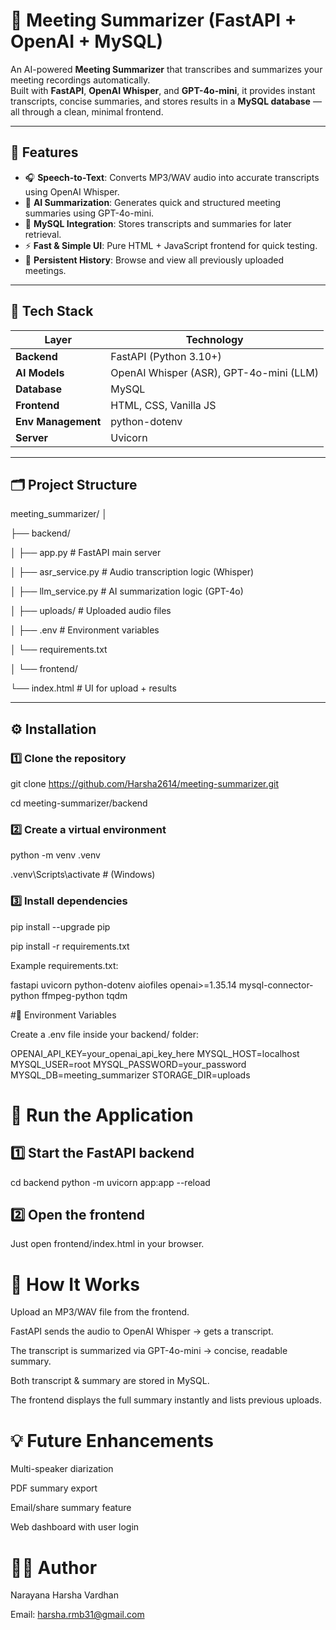 # 🎤 Meeting Summarizer (FastAPI + OpenAI + MySQL)

An AI-powered **Meeting Summarizer** that transcribes and summarizes your meeting recordings automatically.  
Built with **FastAPI**, **OpenAI Whisper**, and **GPT-4o-mini**, it provides instant transcripts, concise summaries, and stores results in a **MySQL database** — all through a clean, minimal frontend.

---

## 🚀 Features

- 🎧 **Speech-to-Text**: Converts MP3/WAV audio into accurate transcripts using OpenAI Whisper.
- 🧠 **AI Summarization**: Generates quick and structured meeting summaries using GPT-4o-mini.
- 💾 **MySQL Integration**: Stores transcripts and summaries for later retrieval.
- ⚡ **Fast & Simple UI**: Pure HTML + JavaScript frontend for quick testing.
- 🔁 **Persistent History**: Browse and view all previously uploaded meetings.

---

## 🧩 Tech Stack

| Layer | Technology |
|-------|-------------|
| **Backend** | FastAPI (Python 3.10+) |
| **AI Models** | OpenAI Whisper (ASR), GPT-4o-mini (LLM) |
| **Database** | MySQL |
| **Frontend** | HTML, CSS, Vanilla JS |
| **Env Management** | python-dotenv |
| **Server** | Uvicorn |

---

## 🗂️ Project Structure

meeting_summarizer/
│

├── backend/

│ ├── app.py # FastAPI main server

│ ├── asr_service.py # Audio transcription logic (Whisper)

│ ├── llm_service.py # AI summarization logic (GPT-4o)

│ ├── uploads/ # Uploaded audio files

│ ├── .env # Environment variables

│ └── requirements.txt

│
└── frontend/

└── index.html # UI for upload + results


---

## ⚙️ Installation

### 1️⃣ Clone the repository

git clone https://github.com/Harsha2614/meeting-summarizer.git

cd meeting-summarizer/backend

### 2️⃣ Create a virtual environment

python -m venv .venv

.venv\Scripts\activate  # (Windows)

### 3️⃣ Install dependencies

pip install --upgrade pip

pip install -r requirements.txt

Example requirements.txt:

fastapi
uvicorn
python-dotenv
aiofiles
openai>=1.35.14
mysql-connector-python
ffmpeg-python
tqdm

#🔑 Environment Variables

Create a .env file inside your backend/ folder:

OPENAI_API_KEY=your_openai_api_key_here
MYSQL_HOST=localhost
MYSQL_USER=root
MYSQL_PASSWORD=your_password
MYSQL_DB=meeting_summarizer
STORAGE_DIR=uploads

# 🏃 Run the Application
## 1️⃣ Start the FastAPI backend
cd backend
python -m uvicorn app:app --reload

## 2️⃣ Open the frontend

Just open frontend/index.html in your browser.

# 🧠 How It Works

Upload an MP3/WAV file from the frontend.

FastAPI sends the audio to OpenAI Whisper → gets a transcript.

The transcript is summarized via GPT-4o-mini → concise, readable summary.

Both transcript & summary are stored in MySQL.

The frontend displays the full summary instantly and lists previous uploads.

# 💡 Future Enhancements

Multi-speaker diarization

PDF summary export

Email/share summary feature

Web dashboard with user login

# 🧑‍💻 Author

Narayana Harsha Vardhan

Email: harsha.rmb31@gmail.com



